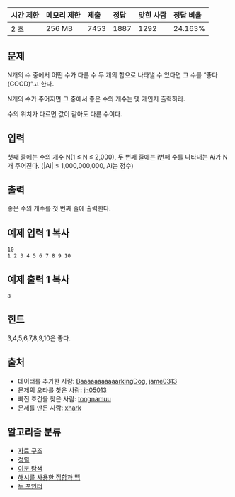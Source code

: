 | 시간 제한 | 메모리 제한 | 제출 | 정답 | 맞힌 사람 | 정답 비율 |
| :-------- | :---------- | :--- | :--- | :-------- | :-------- |
| 2 초      | 256 MB      | 7453 | 1887 | 1292      | 24.163%   |

## 문제

N개의 수 중에서 어떤 수가 다른 수 두 개의 합으로 나타낼 수 있다면 그 수를 “좋다(GOOD)”고 한다.

N개의 수가 주어지면 그 중에서 좋은 수의 개수는 몇 개인지 출력하라.

수의 위치가 다르면 값이 같아도 다른 수이다.

## 입력

첫째 줄에는 수의 개수 N(1 ≤ N ≤ 2,000), 두 번째 줄에는 i번째 수를 나타내는 Ai가 N개 주어진다. (|Ai| ≤ 1,000,000,000, Ai는 정수)

## 출력

좋은 수의 개수를 첫 번째 줄에 출력한다.

## 예제 입력 1 복사

```
10
1 2 3 4 5 6 7 8 9 10
```

## 예제 출력 1 복사

```
8
```

## 힌트

3,4,5,6,7,8,9,10은 좋다.

## 출처

- 데이터를 추가한 사람: [BaaaaaaaaaaarkingDog](https://www.acmicpc.net/user/BaaaaaaaaaaarkingDog), [jame0313](https://www.acmicpc.net/user/jame0313)
- 문제의 오타를 찾은 사람: [jh05013](https://www.acmicpc.net/user/jh05013)
- 빠진 조건을 찾은 사람: [tongnamuu](https://www.acmicpc.net/user/tongnamuu)
- 문제를 만든 사람: [xhark](https://www.acmicpc.net/user/xhark)

## 알고리즘 분류

- [자료 구조](https://www.acmicpc.net/problem/tag/175)
- [정렬](https://www.acmicpc.net/problem/tag/97)
- [이분 탐색](https://www.acmicpc.net/problem/tag/12)
- [해시를 사용한 집합과 맵](https://www.acmicpc.net/problem/tag/136)
- [두 포인터](https://www.acmicpc.net/problem/tag/80)